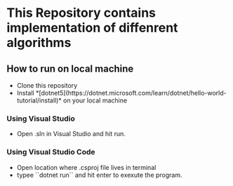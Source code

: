 # This Repository contains implementation of diffenrent algorithms

## How to run on local machine
<ul>
<li>Clone this repository</li>
<li>Install *[dotnet5](https://dotnet.microsoft.com/learn/dotnet/hello-world-tutorial/install)* on your local machine</li>
</ul>

### Using Visual Studio
<ul>
<li>Open .sln in Visual Studio and hit run.</li>
</ul>

### Using Visual Studio Code
<ul>
<li>Open location where .csproj file lives in terminal</li>
<li>typee ``dotnet run`` and hit enter to exexute the program.</li>
</ul>
